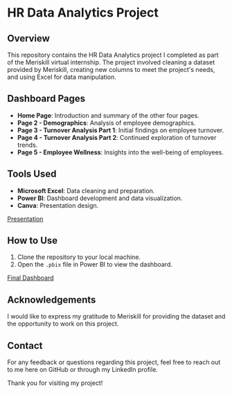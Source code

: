 # HR Data Analytics Project

## Overview
This repository contains the HR Data Analytics project I completed as part of the Meriskill virtual internship. The project involved cleaning a dataset provided by Meriskill, creating new columns to meet the project's needs, and using Excel for data manipulation.

## Dashboard Pages
- **Home Page**: Introduction and summary of the other four pages.
- **Page 2 - Demographics**: Analysis of employee demographics.
- **Page 3 - Turnover Analysis Part 1**: Initial findings on employee turnover.
- **Page 4 - Turnover Analysis Part 2**: Continued exploration of turnover trends.
- **Page 5 - Employee Wellness**: Insights into the well-being of employees.

## Tools Used
- **Microsoft Excel**: Data cleaning and preparation.
- **Power BI**: Dashboard development and data visualization.
- **Canva**: Presentation design.

[Presentation](Meriskill_P2.pdf)

## How to Use
1. Clone the repository to your local machine.
2. Open the `.pbix` file in Power BI to view the dashboard.

[Final Dashboard](HR_Analytics.pbix)

## Acknowledgements
I would like to express my gratitude to Meriskill for providing the dataset and the opportunity to work on this project.

## Contact
For any feedback or questions regarding this project, feel free to reach out to me here on GitHub or through my LinkedIn profile.

Thank you for visiting my project!
